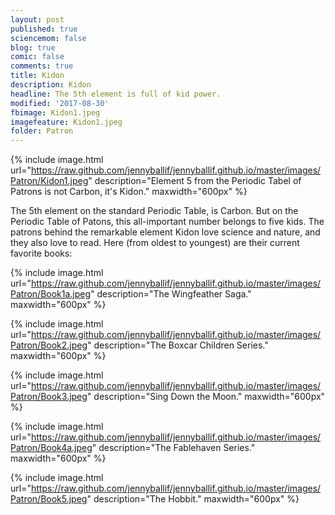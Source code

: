 ```yaml
---
layout: post
published: true
sciencemom: false
blog: true
comic: false
comments: true
title: Kidon
description: Kidon
headline: The 5th element is full of kid power.
modified: '2017-08-30'
fbimage: Kidon1.jpeg
imagefeature: Kidon1.jpeg
folder: Patron
---
```

{% include image.html url="https://raw.github.com/jennyballif/jennyballif.github.io/master/images/Patron/Kidon1.jpeg" description="Element 5 from the Periodic Tabel of Patrons is not Carbon, it's Kidon." maxwidth="600px" %}


The 5th element on the standard Periodic Table, is Carbon. But on the Periodic Table of Patons, this all-important number belongs to five kids. The patrons behind the remarkable element Kidon love science and nature, and they also love to read. Here (from oldest to youngest) are their current favorite books:

{% include image.html url="https://raw.github.com/jennyballif/jennyballif.github.io/master/images/Patron/Book1a.jpeg" description="The Wingfeather Saga." maxwidth="600px" %}

{% include image.html url="https://raw.github.com/jennyballif/jennyballif.github.io/master/images/Patron/Book2.jpeg" description="The Boxcar Children Series." maxwidth="600px" %}

{% include image.html url="https://raw.github.com/jennyballif/jennyballif.github.io/master/images/Patron/Book3.jpeg" description="Sing Down the Moon." maxwidth="600px" %}

{% include image.html url="https://raw.github.com/jennyballif/jennyballif.github.io/master/images/Patron/Book4a.jpeg" description="The Fablehaven Series." maxwidth="600px" %}

{% include image.html url="https://raw.github.com/jennyballif/jennyballif.github.io/master/images/Patron/Book5.jpeg" description="The Hobbit." maxwidth="600px" %}
